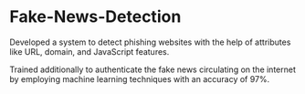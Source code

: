 # Fake-News-Detection

Developed a system to detect phishing websites with the help of attributes like URL, domain, and JavaScript features.

Trained additionally to authenticate the fake news circulating on the internet by employing machine learning techniques with an accuracy of 97%.
